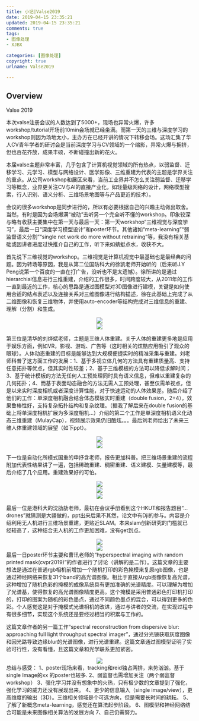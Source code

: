 ```yaml
---
title: 小记|Valse2019
date: 2019-04-15 23:35:21
updated: 2019-04-15 23:35:21
comments: true
tags:
- 图像处理
- XJBX

categories: [图像处理]
copyright: true
urlname: Valse2019

---
```



## Overview

Valse 2019

本次valse注册会议的人数达到了5000+，现场也异常火爆，许多workshop/tutorial开场前10min会场就已经坐满。而第一天的三维与深度学习的workshop则因为场地太小，主办方在已经开讲的情况下转移会场。这场汇集了华人CV青年学者的研讨会是当前深度学习与CV领域的一个缩影，异常火爆与拥挤，但也百花齐放，成果丰硕，不断碰撞出新的花火。

本届valse主题非常丰富，几乎包含了计算机视觉领域的所有热点，以弱监督、迁移学习、元学习、模型与网络设计、医学影像、三维重建为代表的主题是学界关注的重点。从公司workshop和展区来看，当前工业界并不怎么关注弱监督、迁移学习等概念，业界更关注CV与AI的直接产业化，如轻量级网络的设计，网络模型搜索，行人识别、语义分析、三维场景地图等与产品更近的技术）。

<!--more-->

会议的很多workshop是同步进行的，所以有必要根据自己的兴趣主动做出取舍。当然，有时是因为会场爆满“被动”去听另一个完全听不懂的workshop。印象较深与略有收获主要集中在第一天与最后一天：第一天workshop“三维视觉与深度学习”，最后一日“深度学习模型设计”和poster环节。其他诸如“meta-learning”“弱监督语义分割”“single net work do more without retraining”等，我没有相关基础或因讲者进度过快推介自己的工作，听下来如蜻蜓点水，收获不大。

首先说下三维视觉的workshop。三维视觉是计算机视觉中最基础也是最经典的问题。因为转场等原因，我是从第二位国防科大的徐凯老师开始听的（后来听J.Y Peng说第一个百度的一直在打广告，没听也不是太遗憾）。徐所讲的是通过hierarchial信息进行三维重建，介绍的工作很多，时间跨度较大，从2011年的工作一直到最近的工作，核心的思路是通过图模型对3D图像进行建模，关键是如何使用合适的结点表述以及连接关系对三维图像进行结构描述，徐在此基础上完成了从二维图像和恢复三维物体，并使用auto-encoder等结构完成对三维信息的重建、理解（分割）和生成。

<div align = center>
<img src = "2019-04-15-Valse2019/pic1.png" />
</div>
<div align = center>
<img src = "2019-04-15-Valse2019/pic2.png" />
</div>

第三位是清华的刘烨斌老师，主题是三维人体重建。关于人体的重建更多地是应用于娱乐方面，例如VR，影视、游戏、广告等（这时相关的炫酷应用吸引了观众的眼球）。人体动态重建的目标是能够达到大规模便捷实时的精准采集与重建。刘老师科普了这方面工作的发展：1、基于多视立体几何的方法具有重建质量高、支持任意拓扑等优点，但其实时性较差；2、基于三维模板的方法可以降低求解时间；3、基于统计模板的方法无任何人工预处理同时具有语义信息，但难以重建复杂的几何拓扑；4、而基于表面动态融合的方法无需人工预处理，甚至仅需单视点，但是以来实时深度相机或者深度计算性能，对于快速运动的人体效果差。随后介绍了他们的工作：单深度相机融合结合体态模板实时重建（double fusion，2+4），效果鲁棒性好，支持复杂拓扑结构和复杂纹理。（据我了解后来在double fusion的基础上将单深度相机扩展为多深度相机…）介绍的第二个工作是单深度相机语义化动态三维重建（MulayCap），视频展示效果仍旧酷炫。。。最后刘老师给出了未来三维人体重建领域的展望（如下ppt）。
<div align = center>
<img src = "2019-04-15-Valse2019/pic3.png" />
</div>

<div align = center>
<img src = "2019-04-15-Valse2019/pic4.png" />
</div>



下一位是自动化所模式国重的申抒含老师，报告更加科普。把三维场景重建的流程附加代表性结果讲了一遍，包括稀疏重建、稠密重建、语义建模、矢量建模等，最后介绍了几个应用。重建效果好的可怕。

<div align = center>
<img src = "2019-04-15-Valse2019/pic5.png" />
</div>

<div align = center>
<img src = "2019-04-15-Valse2019/pic6.png" />
</div>

<div align = center>
<img src = "2019-04-15-Valse2019/pic10.png" />
</div>


最后一位是港科大的沈劭劼老师，最初在会议手册看到这个HKUT和报告题目“…drones”就猜测是大疆做的，ppt出来后果不其然，论文中有Dji的参与。内容是介绍利用无人机进行三维场景重建，更贴近SLAM。本来slam创新研究的门槛就已经较高了，这种结合无人机的工作更加困难，没有get到点。 

<div align = center>
<img src = "2019-04-15-Valse2019/pic7.png" />
</div>

<div align = center>
<img src = "2019-04-15-Valse2019/pic8.png" />
</div>
最后一日poster环节主要和曹讯老师的“hyperspectral imaging with random printed mask(cvpr2019)”的作者进行了讨论（讲解的是二作）。这篇文章的主要想法是通过在普通rgb相机前增加一个随机打印的彩色掩模来复原rgb图像，也是通过神经网络来恢复31个band的高光谱图像。相比于直接从rgb图像恢复高光谱，这种增加了随机色彩的掩模的成像系统具有更加准确的光谱精度。可以理解为增加了光谱基，使得恢复的高光谱图像精度更高。这个掩模是采用普通彩色打印机打印的，打印的图案为随机的彩色墨点，通过不同颜色墨点的混合，可以得到更多的色彩。个人感觉这是对于掩模式光谱相机的改进，通过与讲者的交流，在实现过程中有很多细节，实现这个系统还是要经过相当的积累与工作的。

这篇文章作者的另一篇工作“spectral reconstruction from dispersive blur: approaching full light throughput spectral imager”，通过分光镜获取灰度图像和因光路导致边缘blur的光谱图像，进行光谱重建。这篇文章通过图模型证明了实验可行性，没有看懂，且这篇文章和光学联系更加紧密。

<div align = center>
<img src = "2019-04-15-Valse2019/pic9.png" />
</div>
总结与感受：
1、poster现场来看，tracking和reid独占两排，来势汹汹。基于single Image的xx 的poster也较多.
2、弱监督也需增加关注（两个弱监督workshop）
3、强化学习并没有想象中的火热，只有极少数的文章提到了强化，强化学习的威力还没有展现出来。
4、更少的信息输入（single image/view），更高维度的输出（3D）。三维相关领域是个可选方向，但是需要长时间的耕耘。
5、了解了新概念meta-learning，感觉还在算法起步阶段。
6、图模型和神经网络结合可能是未来图像相关算法的发展方向
7、自己仍需努力。


